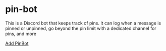 # pin-bot
This is a Discord bot that keeps track of pins. It can log when a message is pinned or unpinned, go beyond the pin limit with a dedicated channel for pins, and more

[Add PinBot](https://discordapp.com/api/oauth2/authorize?client_id=500879428985946112&permissions=536889344&scope=bot)
